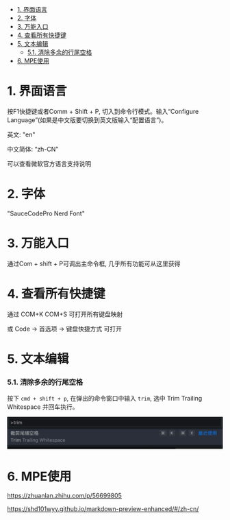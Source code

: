 
<!-- @import "[TOC]" {cmd="toc" depthFrom=1 depthTo=6 orderedList=false} -->

<!-- code_chunk_output -->

- [1. 界面语言](#1-界面语言)
- [2. 字体](#2-字体)
- [3. 万能入口](#3-万能入口)
- [4. 查看所有快捷键](#4-查看所有快捷键)
- [5. 文本编辑](#5-文本编辑)
    - [5.1. 清除多余的行尾空格](#51-清除多余的行尾空格)
- [6. MPE使用](#6-mpe使用)

<!-- /code_chunk_output -->

# 1. 界面语言

按F1快捷键或者Comm + Shift + P, 切入到命令行模式。输入“Configure Language”(如果是中文版要切换到英文版输入“配置语言”)。

英文: "en"

中文简体: “zh-CN”

可以查看微软官方语言支持说明

# 2. 字体

"SauceCodePro Nerd Font"

# 3. 万能入口

通过Com + shift + P可调出主命令框, 几乎所有功能可从这里获得

# 4. 查看所有快捷键

通过 COM+K COM+S 可打开所有键盘映射

或 Code → 首选项 → 键盘快捷方式 可打开

# 5. 文本编辑

### 5.1. 清除多余的行尾空格

按下 `cmd + shift + p`, 在弹出的命令窗口中输入 `trim`, 选中 Trim Trailing Whitespace 并回车执行。

![2019-09-02-09-30-53.png](./images/2019-09-02-09-30-53.png)

# 6. MPE使用

https://zhuanlan.zhihu.com/p/56699805

https://shd101wyy.github.io/markdown-preview-enhanced/#/zh-cn/